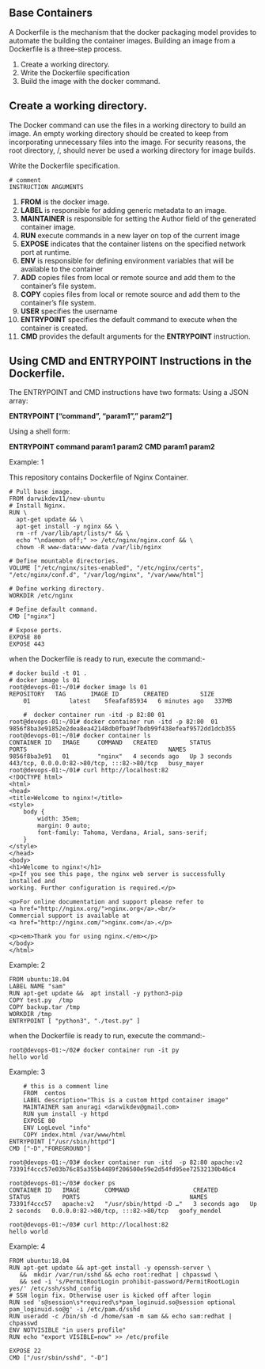 
## Base Containers 

A Dockerfile is the mechanism that the docker packaging model provides to automate the building the container images. Building an image from a Dockerfile is a three-step process. 

1. Create a working directory. 
2. Write the Dockerfile specification 
3. Build the image with the docker command.


## Create a working directory. 

The Docker command can use the files in a working directory to build an image. An empty working directory should be created to keep from incorporating unnecessary files into the image. For security reasons, the root directory, /, should never be used a working directory for image builds.


Write the Dockerfile specification.

    # comment
	INSTRUCTION ARGUMENTS	

1. **FROM**  is the docker image.
2. **LABEL**   is responsible for adding generic metadata to an image.
3. **MAINTAINER** is responsible for setting the Author field of the generated container image. 
4. **RUN** execute commands in a new layer on top of the current image
5. **EXPOSE** indicates that the container listens on the specified network port at runtime.
6. **ENV** is responsible for defining environment variables that will be available to the container 
7. **ADD** copies files from local or remote source and add them to the container’s file system.
8. **COPY** copies files from local or remote source and add them to the container’s file system.
9. **USER** specifies the username 
10. **ENTRYPOINT** specifies the default command to execute when the container is created.
11. **CMD** provides the default arguments for the **ENTRYPOINT** instruction.

## Using CMD and ENTRYPOINT Instructions in the Dockerfile.

The ENTRYPOINT and CMD instructions have two formats: 
Using a JSON array:

**ENTRYPOINT [“command”, “param1”,” param2”]**

Using a shell form: 

**ENTRYPOINT command param1 param2**
**CMD param1 param2**

Example: 1 

 This repository contains Dockerfile of Nginx Container.

	# Pull base image.
	FROM darwikdev11/new-ubuntu
	# Install Nginx.
	RUN \
	  apt-get update && \
	  apt-get install -y nginx && \
	  rm -rf /var/lib/apt/lists/* && \
	  echo "\ndaemon off;" >> /etc/nginx/nginx.conf && \
	  chown -R www-data:www-data /var/lib/nginx
	
	# Define mountable directories.
	VOLUME ["/etc/nginx/sites-enabled", "/etc/nginx/certs", "/etc/nginx/conf.d", "/var/log/nginx", "/var/www/html"]
	
	# Define working directory.
	WORKDIR /etc/nginx
	
	# Define default command.
	CMD ["nginx"]
	
	# Expose ports.
	EXPOSE 80
	EXPOSE 443
                                         

 when the Dockerfile is ready to run, execute the command:- 

	# docker build -t 01 . 
	# docker image ls 01
	root@devops-01:~/01# docker image ls 01
	REPOSITORY   TAG       IMAGE ID       CREATED         SIZE
     	01           latest    5feafaf85934   6 minutes ago   337MB

     	#  docker container run -itd -p 82:80 01  
	root@devops-01:~/01# docker container run -itd -p 82:80  01
	9856f8ba3e91852e2dea8ea42148db0fba9f7bdb99f438efeaf9572dd1dcb355
	root@devops-01:~/01# docker container ls 
	CONTAINER ID   IMAGE     COMMAND   CREATED         STATUS         PORTS                                        NAMES
	9856f8ba3e91   01        "nginx"   4 seconds ago   Up 3 seconds   443/tcp, 0.0.0.0:82->80/tcp, :::82->80/tcp   busy_mayer
	root@devops-01:~/01# curl http://localhost:82 
	<!DOCTYPE html>
	<html>
	<head>
	<title>Welcome to nginx!</title>
	<style>
	    body {
	        width: 35em;
	        margin: 0 auto;
	        font-family: Tahoma, Verdana, Arial, sans-serif;
	    }
	</style>
	</head>
	<body>
	<h1>Welcome to nginx!</h1>
	<p>If you see this page, the nginx web server is successfully installed and
	working. Further configuration is required.</p>
	
	<p>For online documentation and support please refer to
	<a href="http://nginx.org/">nginx.org</a>.<br/>
	Commercial support is available at
	<a href="http://nginx.com/">nginx.com</a>.</p>
	
	<p><em>Thank you for using nginx.</em></p>
	</body>
	</html>

Example: 2 

	FROM ubuntu:18.04
	LABEL NAME "sam"
	RUN apt-get update &&  apt install -y python3-pip
	COPY test.py  /tmp
	COPY backup.tar /tmp
	WORKDIR /tmp
	ENTRYPOINT [ "python3", "./test.py" ]

when the Dockerfile is ready to run, execute the command:- 

 	root@devops-01:~/02# docker container run -it py 
	hello world

Example: 3 

    	# this is a comment line
    	FROM  centos
    	LABEL description="This is a custom httpd container image"
    	MAINTAINER sam anuragi <darwikdev@gmail.com>
    	RUN yum install -y httpd
    	EXPOSE 80
    	ENV LogLevel "info"
    	COPY index.html /var/www/html
	ENTRYPOINT ["/usr/sbin/httpd"]
	CMD ["-D","FOREGROUND"]
	
	root@devops-01:~/03# docker container run -itd  -p 82:80 apache:v2 
	73391f4ccc57e03b76c85a355b4489f206500e59e2d54fd95ee72532130b46c4
	
	root@devops-01:~/03# docker ps
	CONTAINER ID   IMAGE       COMMAND                  CREATED         STATUS         PORTS                               NAMES
	73391f4ccc57   apache:v2   "/usr/sbin/httpd -D …"   3 seconds ago   Up 2 seconds   0.0.0.0:82->80/tcp, :::82->80/tcp   goofy_mendel
	
	root@devops-01:~/03# curl http://localhost:82
	hello world

Example: 4 

    FROM ubuntu:18.04
    RUN apt-get update && apt-get install -y openssh-server \
       &&  mkdir /var/run/sshd && echo root:redhat | chpasswd \
       && sed -i 's/PermitRootLogin prohibit-password/PermitRootLogin yes/' /etc/ssh/sshd_config
    # SSH login fix. Otherwise user is kicked off after login
    RUN sed 's@session\s*required\s*pam_loginuid.so@session optional pam_loginuid.so@g' -i /etc/pam.d/sshd
    RUN useradd -c /bin/sh -d /home/sam -m sam && echo sam:redhat | chpasswd
    ENV NOTVISIBLE "in users profile"
    RUN echo "export VISIBLE=now" >> /etc/profile
    
    EXPOSE 22
    CMD ["/usr/sbin/sshd", "-D"]

